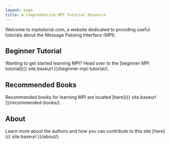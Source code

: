 ```yaml
---
layout: page
title: A Comprehensive MPI Tutorial Resource
---
```


Welcome to mpitutorial.com, a website dedicated to providing useful tutorials about the Message Passing Interface (MPI).

## Beginner Tutorial
Wanting to get started learning MPI? Head over to the [beginner MPI tutorial]({{ site.baseurl }}/beginner-mpi-tutorial/).

## Recommended Books
Recommended books for learning MPI are located [here]({{ site.baseurl }}/recommended-books/).

## About
Learn more about the authors and how you can contribute to this site [here]({{ site.baseurl }}/about/).
